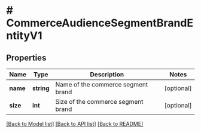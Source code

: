 # # CommerceAudienceSegmentBrandEntityV1

## Properties

Name | Type | Description | Notes
------------ | ------------- | ------------- | -------------
**name** | **string** | Name of the commerce segment brand | [optional]
**size** | **int** | Size of the commerce segment brand | [optional]

[[Back to Model list]](../../README.md#models) [[Back to API list]](../../README.md#endpoints) [[Back to README]](../../README.md)
